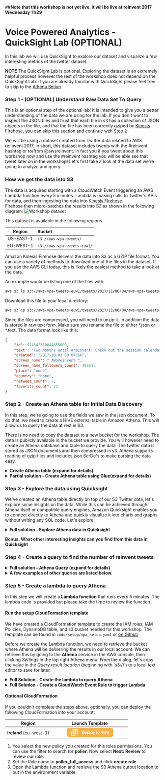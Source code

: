 ##**Note that this workshop is not yet live.  It will be live at reinvent 2017 Wednesday 11/29**

# Voice Powered Analytics - QuickSight Lab (OPTIONAL)

In this lab we will use QuickSight to explore our dataset and visualize a few interesting metrics of the twitter dataset. 

**NOTE** The QuickSight Lab is optional. Exploring the dataset is an extremely helpful process however the rest of the workshop does not depend on the QuickSight Lab. If you are already familiar with QuickSight please feel free to skip to the [Athena Setion](README-Athena.md)

### Step 1 - (OPTIONAL) Understand Raw Data Set To Query

This is an optional step of the optional lab! It is intended to give you a better understanding of the data we are using for the lab. If you don't want to inspect the JSON files and trust that each file in s3 has a collection of JSON objects in the file, and that the file has been correctly gziped by [Kinesis FIrehose](https://aws.amazon.com/kinesis/firehose/), you can skip this section and continue with [Step 2](#step-2)

We will be using a dataset created from Twitter data related to AWS re:Invent 2017. In short, this dataset includes tweets with the #reinvent hashtag or to/from @awsreinvent. In fact you if you tweet about this workshop now and use the #reinvent hashtag you will be able see that tweet later on in the workshop!
Let's first take a look at the data set we're going to analyze and query.  

### How we get the data into S3
The data is acquired starting with a CloudWatch Event triggering an AWS Lambda function every 5 minutes. Lambda is making calls to Twitter's APIs for data, and then ingesting the data into [Kinesis FIrehose](https://aws.amazon.com/kinesis/firehose/).   
Firehose then micro-batches the results into S3 as shown in the following diagram:
![Workshop dataset](https://github.com/awslabs/voice-powered-analytics/blob/master/media/images/Athena_Arch_1.png)

This dataset is available in the following regions

Region | Bucket
:---: | :---|
US-EAST-1 | ```s3://aws-vpa-tweets/```
EU-WEST-1 | ```s3://aws-vpa-tweets-euw1/```


Amazon Kinesis Firehose delivers the data into S3 as a GZIP file format.
You can use a variety of methods to download one of the files in the dataset. If you use the AWS CLI today, this is likely the easiest method to take a look at the data.

An example would be listing one of the files with:
```bash
aws s3 ls s3://aws-vpa-tweets-euw1/tweets/2017/11/06/04/aws-vpa-tweets-1-2017-11-06-04-23-28-2020b61e-ac18-4c9e-b446-6a49f8cced21.gz
```
Download this file to your local directory:
```bash
aws s3 cp s3://aws-vpa-tweets-euw1/tweets/2017/11/06/04/aws-vpa-tweets-1-2017-11-06-04-23-28-2020b61e-ac18-4c9e-b446-6a49f8cced21.gz .
```

Since the files are compressed, you will need to unzip it. In addition the data is stored in raw text form. Make sure you rename the file to either *.json or *.text.
The data format look like this:
```json
{  
	"id": 914642318044655600,  
	"text": "Two months until #reInvent! Check out the session calendar & prepare for reserved seating on Oct. 19! http://amzn.to/2fxlVg7  ",  
	"created": "2017-10-02 00:04:56",  
	"screen_name": " AWSReinvent ",  
	"screen_name_followers_count": 49864,  
	"place": "none",  
	"country": "none",  
	"retweet_count": 7,  
	"favorite_count": 21
}
```


### Step 2 - Create an Athena table for Initial Data Discovery

In this step, we're going to use the fields we saw in the json document. To do that, we need to create a HIVE external table in Amazon Athena. This will allow us to query the data at rest in S3.

There is no need to copy the dataset to a new bucket for the workshop. The data is publicly available in the bucket we provide. You will however need to create an Athena database and table to query the data. The twitter data is stored as JSON documents and then compressed in s3. Athena supports reading of gzip files and includes json SerDe's to make parsing the data easy. 

<details>
<summary><strong>Create Athena table (expand for details)</strong></summary><p>

1. In your AWS account navigate to the **Athena** service
2. In the top left menu, choose *Query Editor*.
3. To create a new table, use this code to create the [HIVE external table](https://cwiki.apache.org/confluence/display/Hive/LanguageManual+DDL#LanguageManualDDL-CreateTable) 

```SQL
CREATE EXTERNAL TABLE IF NOT EXISTS default.tweets(
  id bigint COMMENT 'Tweet ID', 
  text string COMMENT 'Tweet text', 
  created timestamp COMMENT 'Tweet create timestamp', 
  screen_name string COMMENT 'Tweet screen_name',
  screen_name_followers_count int COMMENT 'Tweet screen_name follower count',
  place string COMMENT 'Location full name',
  country string COMMENT 'Location country',
  retweet_count int COMMENT 'Retweet count', 
  favorite_count int COMMENT 'Favorite count')
ROW FORMAT SERDE 
  'org.openx.data.jsonserde.JsonSerDe' 
WITH SERDEPROPERTIES ( 
  'paths'='id,text,created,screen_name,screen_name_followers_count,place_fullname,country,retweet_count,favorite_count') 
STORED AS INPUTFORMAT 
  'org.apache.hadoop.mapred.TextInputFormat' 
OUTPUTFORMAT 
  'org.apache.hadoop.hive.ql.io.HiveIgnoreKeyTextOutputFormat'
LOCATION
  's3://aws-vpa-tweets-euw1/tweets/'
```
4. Then hit the *Run Query* button
5. In a few seconds, you'll see an Athena table called *tweets* in the *default* database (You may have to hit refresh).
6. If you click on the *tweets* table, you can see the fields that are in our raw S3 data.    
7. Let's test that the tweets table works.  In the same Query Editor run the following `SELECT` statement (clear the previous statement):

```SQL
SELECT COUNT(*) AS TOTAL_TWEETS FROM tweets;
```
The statement above shows the total amount of tweets in our data set (result value should be well over 8k).  
</p></details>

<details>
<summary><strong>Partial solution - Create Athena table using Glue(expand for details)</strong></summary><p>

TODO: Use AWS Glue to discover and build a DDL.

</p></details>

### Step 3 - Explore the data using Quicksight
We've created an Athena table directly on top of our S3 Twitter data, let's explore some insights on the data.  While this can be achieved through Athena itself or compatible query engines, Amazon Quicksight enables you to connect directly to Athena and quickly visualize it into charts and graphs without writing any SQL code.  Let's explore:      
<details>
<summary><strong>Full solution - Explore Athena data in Quicksight</strong></summary><p>

1. Launch the [QuickSight portal](https://eu-west-1.quicksight.aws.amazon.com/).  This may ask you to register your email address for Quicksight access.  
1. If haven't already configured, Quicksight may need special permissions to access Athena:   
a. (These settings can only be changed in the N.Virginia region) In the upper right corner, ensure US East N. Virginia is selected, then to the right of the *region* in the upper right corner, choose your profile name, and from the dropdown menu, choose *Manage Quicksight*.  
b. On the left menu, click *Account Settings*<br>
c. Click the *Edit AWS permissions* button<br>
d. Ensure the box *Amazon Athena* is checked, then click *Apply*
1. In the main Quicksight portal page (ensure you're in the EU Ireland Region)
1. In the upper right choose your  **Manage data**
1. Now in the upper left choose **New data set**
1. You will see tiles for each of the QuickSight supported data sources. From this page select the **Athena** tile. 
1. When asked for the dataset name you can choose anything you like, for our example we use **tweets-dataset** You can choose to validate that SSL will be used for data between Athena and QuickSight. Finish be selecting **Create data source**
1. Now we need to choose the Athena table we created in **Step 1**. For our example we used the **Default** database, with a table name of **tweets**. Finish by clicking on **Select**. 
1. You will now be asked if you want to use spice or direct query access. If in the Ireland region, choose direct query access (SPICE is not yet available in this region).  Click **Visualize** when done. 
1. QuickSight will now import the data. Wait until you see **Import Complete**. Then close the summary window. 
1. Add the **created** field from the Athena table by dragging it from the Field list to the empty AutoGraph window.
1. From the *Visual types* in the botom left corner, select **Vertical bar chart**
1. Add another Visual by selecting in the top left corner, the **+ Add** button  and then **Add visual**
1. On this new graph, lets add the **country** field. 
1. As you can see, lots of tweets do not include which country the tweet was created in. Lets filter these results out. Click on the large bar labeled **none**, then select **exclude "none"** from the pop up window. As you can see the tweets without a location were excluded.
1. Lets change the visual from a bar chart to a pie chart. Select the entire visual, then from the bottom right select the **pie chart** visual.  Add **Group By: "none"**

</p></details>

**Bonus: What other interesting insights can you find from this data in Quicksight**


### Step 4 - Create a query to find the number of reinvent tweets 



<details>
<summary><strong>Full solution - Athena Query (expand for details)</strong></summary><p>

1. We need to produce an integer for our Alexa skill. To do that we need to create a query that will return our desired count.
1. To find the last set of queries from Quicksight, go to the Athena AWS Console page, then select *History* on the top menu.
1. You can see the latest queries under the column *Query* (starting with the word 'SELECT').  You can copy these queries to a text editor to save later.  
1. We'll be running these queries in the *Query Editor*. Navigate there in the top Athena menu.  
1. Ensure that the **default** database is selected and you'll see our *tweets* table.  
1. The Athena syntax is widely compatable with Presto. You can learn more about it from our [Amazon Athena Getting Started](http://docs.aws.amazon.com/athena/latest/ug/getting-started.html) and the [Presto Docs](https://prestodb.io/docs/current/) web sites
1. Once you are happy with the value returned by your query you can move to **Step 4**, otherwise you can experiment with other query types. 
1. Let's write a new query, there are several ways that you can do this:<br>
a. Use one of the queries that we had selected from the *Query Editor*<br>
b. Write a new query using the [Presto SELECT format](https://prestodb.io/docs/current/sql/select.html) Hint: The Query text to find the number of #reinvent tweets is:  `SELECT COUNT(*) FROM tweets`<br>
**TODO Show advanced query building techniques for our dataset**<br>
c. Use or build off one of th examples below:
</details>
<details>
<summary><strong>A few examples of other queries are listed below.</strong></summary><p>

```SQL
--Total number of tweets
SELECT COUNT(*) FROM tweets

--Total number of tweets in last 3 hours
SELECT COUNT(*) FROM tweets WHERE created > now() - interval '3' hour

--Total number of tweets by user chadneal
SELECT COUNT(*) FROM tweets WHERE screen_name LIKE '%chadneal%'

--Total number of tweets that mention AWSreInvent
SELECT COUNT(*) FROM tweets WHERE text LIKE '%AWSreInvent%'

```
</details>

### Step 5 - Create a lambda to query Athena

In this step we will create a **Lambda function** that runs every 5 minutes. The lambda code is provided but please take the time to review the function.

#### Run the setup CloudFormation template

We have created a CloudFormation template to create the IAM roles, IAM Policies, DynamoDB table, and s3 bucket needed for this workshop.
The template can be found in `code/setup/vpa_setup.yaml` or [on Github](https://github.com/awslabs/voice-powered-analytics/blob/master/code/setup/vpa_setup.yaml)

Before we create the Lambda function, we need to retrieve the bucket where Athena will be delivering the results in our local account.  We can retrieve this by going to the **Athena** service in the AWS console, then clicking *Settings* in the top right Athena menu.  From the dialog, let's copy the value in the *Query result location* (beginning with 's3://') to a local text editor to save for later.
<details>
<summary><strong>Full Solution - Create the lambda to query Athena</strong></summary><p>

1. Go to the [AWS Lambda console page](https://console.aws.amazon.com/lambda/home?region=us-east-1#/functions)
2. Click **Create Function** 
3. We will skip using a blueprint to get started and author one from scratch. Click **Author one from scratch** 
4. Leave the trigger blank for now. Click **Next** without adding a trigger from the Configure triggers page.
5. Give your Lambda function a unique name. For example you can use **vpa_lambda_athena** for the query name. For runtime select **Python 3.6**
6. Add a role.  Under role, *Choose an existing role*, and in the box below, choose the role named *VPALambdaAthenaPoller*
7. Click *Create function*
8. Select inline code and then use the:

```Python
import boto3
import csv
import time
import os
import logging
from urllib.parse import urlparse

# Setup logger
logger = logging.getLogger()
logger.setLevel(logging.INFO)


# These ENV are expected to be defined on the lambda itself:
# vpa_athena_database, vpa_ddb_table, vpa_metric_name, vpa_athena_query, region, vpa_s3_output_location

# Responds to lambda event trigger
def lambda_handler(event, context):
    vpa_athena_query = os.environ['vpa_athena_query']
    athena_result = run_athena_query(vpa_athena_query, os.environ['vpa_athena_database'],
                                     os.environ['vpa_s3_output_location'])
    upsert_into_DDB(os.environ['vpa_metric_name'], athena_result, context)
    logger.info("{0} reinvent tweets so far!".format(athena_result))
    return {'message': "{0} reinvent tweets so far!".format(athena_result)}


# Runs athena query, open results file at specific s3 location and returns result
def run_athena_query(query, database, s3_output_location):
    athena_client = boto3.client('athena', region_name=os.environ['region'])
    s3_client = boto3.client('s3', region_name=os.environ['region'])
    queryrunning = 0

    # Kickoff the Athena query
    response = athena_client.start_query_execution(
        QueryString=query,
        QueryExecutionContext={
            'Database': database
        },
        ResultConfiguration={
            'OutputLocation': s3_output_location
        }
    )

    # Log the query execution id
    logger.info('Execution ID: ' + response['QueryExecutionId'])

    # wait for query to finish.
    while (queryrunning == 0):
        time.sleep(2)
        status = athena_client.get_query_execution(QueryExecutionId=response['QueryExecutionId'])
        results_file = status["QueryExecution"]["ResultConfiguration"]["OutputLocation"]
        if (status["QueryExecution"]["Status"]["State"] != "RUNNING"):
            queryrunning = 1

    # parse the s3 URL and find the bucket name and key name
    s3url = urlparse(results_file)
    s3_bucket = s3url.netloc
    s3_key = s3url.path

    # download the result from s3
    s3_client.download_file(s3_bucket, s3_key[1:], "/tmp/results.csv")

    # Parse file and update the data to DynamoDB
    # This example will only have one record per petric so always grabbing 0
    metric_value = 0
    with open("/tmp/results.csv", newline='') as f:
        reader = csv.DictReader(f)
        for row in reader:
            metric_value = row['_col0']

    os.remove("/tmp/results.csv")
    return metric_value


# Save result to DDB for fast access from Alexa/Lambda
def upsert_into_DDB(nm, value, context):
    region = os.environ['region']
    dynamodb = boto3.resource('dynamodb', region_name=region)
    table = dynamodb.Table(os.environ['vpa_ddb_table'])
    try:
        response = table.put_item(
            Item={
                'metric': nm,
                'value': value
            }
        )
        return 0
    except Exception:
        logger.error("ERROR: Failed to write metric to DDB")
        return 1

```

1. Add the role to the Lambda function: VPALambdaAthenaPoller
1. Set the following Environment variables:

```
vpa_athena_database = tweets
vpa_ddb_table = VPA_Metrics_Table
vpa_metric_name = Reinvent Twitter Sentiment
vpa_athena_query = SELECT count(*) FROM default."tweets"
region = eu-west-1
vpa_s3_output_location = s3://<your_s3_bucket_name>/poller/
```
Note: for vpa_s3_output_location, use the Athena s3 location from the output of the setup CloudFormation template.  
1. From the **Lambda function handler and role** ensure the Handler is set to `lambda_function.lambda_handler` and the Existing role to `VPALambdaAthenaPoller`
1. Select Advanced Settings in order to configure the Timeout value to **2 minutes**
1. Click **Next**
1. From the review page, select **Create Function**

</details>


<details>
<summary><strong>Full Solution - Create a CloudWatch Event Rule to trigger Lambda </strong></summary><p>

1. Go to the [CloudWatch Events Rules console page](https://console.aws.amazon.com/cloudwatch/home?region=us-east-1#rules:). 
2. Click **create rule**
3. From the create rule page in the Event Source section. Select **Schedule** followed by **fixed rate** with a value of **5** minutes.
4. From the Target section select **Add target**, then **lambda function**, followed by the new query we just created, **Athena_poller**.
5. Next click on the **Configure Details**
6. Give your rule a name, in this case **every-5-min**
7. Unselect the **Enabled** button to disable the trigger and then select **Create rule** 
</details>

#### Optional CloudFormation
<summary>If you couldn't complete the steps above, optionally, you can deploy the following CloudFormation into your account:</summary><p>
<table>
<thead>
<tr>
<th>Region</th>
<th>Launch Template</th>
</tr>
</thead>
<tbody>
<tr>
<td><strong>Ireland</strong> (eu-west-1)</td>
<td> <center><a href="https://console.aws.amazon.com/cloudformation/home?region=eu-west-1#/stacks/new?stackName=AthenaPoller&templateURL=https://s3.amazonaws.com/cf-templates-kljh22251-eu-west-1/athena_poller_template.yaml"><img src="/media/images/CFN_Image_01.png" alt="Launch Athena Poller into Ireland with CloudFormation" width="65%" height="65%"></a></center></td></tr></tbody></table>
</p></details>

1. You select the new policy you created for this roles permissions. You can use the filter to search for **poller**. Now select **Next: Review** to review our role. 
2. Set the Role name to **poller_full_access** and click **create role**
3. Open the Lambda function and retrieve the S3 Athena output location to put in the environment variable